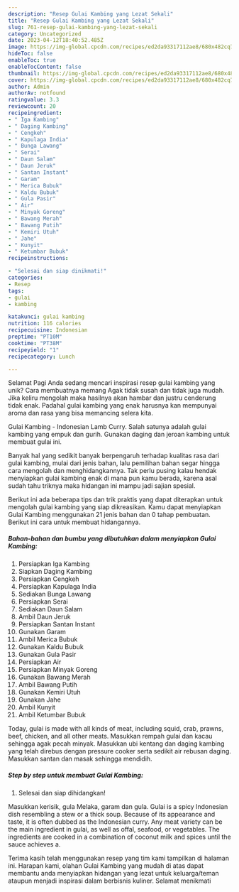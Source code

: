 ```yaml
---
description: "Resep Gulai Kambing yang Lezat Sekali"
title: "Resep Gulai Kambing yang Lezat Sekali"
slug: 761-resep-gulai-kambing-yang-lezat-sekali
category: Uncategorized
date: 2023-04-12T18:40:52.485Z
image: https://img-global.cpcdn.com/recipes/ed2da93317112ae8/680x482cq70/gulai-kambing-foto-resep-utama.jpg
hideToc: false
enableToc: true
enableTocContent: false
thumbnail: https://img-global.cpcdn.com/recipes/ed2da93317112ae8/680x482cq70/gulai-kambing-foto-resep-utama.jpg
cover: https://img-global.cpcdn.com/recipes/ed2da93317112ae8/680x482cq70/gulai-kambing-foto-resep-utama.jpg
author: Admin
authorAv: notfound
ratingvalue: 3.3
reviewcount: 20
recipeingredient:
- " Iga Kambing"
- " Daging Kambing"
- " Cengkeh"
- " Kapulaga India"
- " Bunga Lawang"
- " Serai"
- " Daun Salam"
- " Daun Jeruk"
- " Santan Instant"
- " Garam"
- " Merica Bubuk"
- " Kaldu Bubuk"
- " Gula Pasir"
- " Air"
- " Minyak Goreng"
- " Bawang Merah"
- " Bawang Putih"
- " Kemiri Utuh"
- " Jahe"
- " Kunyit"
- " Ketumbar Bubuk"
recipeinstructions:

- "Selesai dan siap dinikmati!"
categories:
- Resep
tags:
- gulai
- kambing

katakunci: gulai kambing 
nutrition: 116 calories
recipecuisine: Indonesian
preptime: "PT10M"
cooktime: "PT38M"
recipeyield: "1"
recipecategory: Lunch

---
```



Selamat Pagi Anda sedang mencari inspirasi resep gulai kambing yang unik? Cara membuatnya memang Agak tidak susah dan tidak juga mudah. Jika keliru mengolah maka hasilnya akan hambar dan justru cenderung tidak enak. Padahal gulai kambing yang enak harusnya kan mempunyai aroma dan rasa yang bisa memancing selera kita.


Gulai Kambing - Indonesian Lamb Curry. Salah satunya adalah gulai kambing yang empuk dan gurih. Gunakan daging dan jeroan kambing untuk membuat gulai ini.

Banyak hal yang sedikit banyak berpengaruh terhadap kualitas rasa dari gulai kambing, mulai dari jenis bahan, lalu pemilihan bahan segar hingga cara mengolah dan menghidangkannya. Tak perlu pusing kalau hendak menyiapkan gulai kambing enak di mana pun kamu berada, karena asal sudah tahu triknya maka hidangan ini mampu jadi sajian spesial.


Berikut ini ada beberapa tips dan trik praktis yang dapat diterapkan untuk mengolah gulai kambing yang siap dikreasikan. Kamu dapat menyiapkan Gulai Kambing menggunakan 21 jenis bahan dan 0 tahap pembuatan. Berikut ini cara untuk membuat hidangannya.

<!--inarticleads1-->

##### Bahan-bahan dan bumbu yang dibutuhkan dalam menyiapkan Gulai Kambing:

1. Persiapkan  Iga Kambing
1. Siapkan  Daging Kambing
1. Persiapkan  Cengkeh
1. Persiapkan  Kapulaga India
1. Sediakan  Bunga Lawang
1. Persiapkan  Serai
1. Sediakan  Daun Salam
1. Ambil  Daun Jeruk
1. Persiapkan  Santan Instant
1. Gunakan  Garam
1. Ambil  Merica Bubuk
1. Gunakan  Kaldu Bubuk
1. Gunakan  Gula Pasir
1. Persiapkan  Air
1. Persiapkan  Minyak Goreng
1. Gunakan  Bawang Merah
1. Ambil  Bawang Putih
1. Gunakan  Kemiri Utuh
1. Gunakan  Jahe
1. Ambil  Kunyit
1. Ambil  Ketumbar Bubuk


Today, gulai is made with all kinds of meat, including squid, crab, prawns, beef, chicken, and all other meats. Masukkan rempah gulai dan kacau sehingga agak pecah minyak. Masukkan ubi kentang dan daging kambing yang telah direbus dengan pressure cooker serta sedikit air rebusan daging. Masukkan santan dan masak sehingga mendidih. 

<!--inarticleads2-->

##### Step by step untuk membuat Gulai Kambing:


1. Selesai dan siap dihidangkan!

Masukkan kerisik, gula Melaka, garam dan gula. Gulai is a spicy Indonesian dish resembling a stew or a thick soup. Because of its appearance and taste, it is often dubbed as the Indonesian curry. Any meat variety can be the main ingredient in gulai, as well as offal, seafood, or vegetables. The ingredients are cooked in a combination of coconut milk and spices until the sauce achieves a. 

Terima kasih telah menggunakan resep yang tim kami tampilkan di halaman ini. Harapan kami, olahan Gulai Kambing yang mudah di atas dapat membantu anda menyiapkan hidangan yang lezat untuk keluarga/teman ataupun menjadi inspirasi dalam berbisnis kuliner. Selamat menikmati
